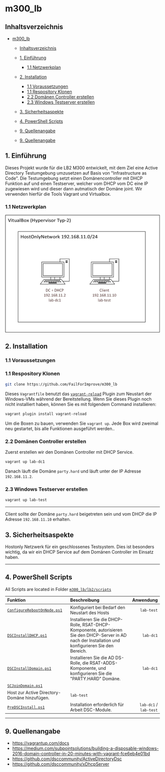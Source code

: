 # m300_lb

## Inhaltsverzeichnis
- [m300_lb](#m300_lb)
  - [Inhaltsverzeichnis](#inhaltsverzeichnis)
  - [1. Einführung](#1-einführung)
    - [1.1 Netzwerkplan](#11-netzwerkplan)
  - [2. Installation](#2-installation)
    - [1.1 Voraussetzungen](#11-voraussetzungen)
    - [1.1 Respository Klonen](#11-respository-klonen)
    - [2.2 Domänen Controller erstellen](#22-domänen-controller-erstellen)
    - [2.3 Windows Testserver erstellen](#23-windows-testserver-erstellen)
  - [3. Sicherheitsaspekte](#3-sicherheitsaspekte)
  - [4. PowerShell Scripts](#4-powershell-scripts)
  - [9. Quellenangabe](#9-quellenangabe)

  - [9. Quellenangabe](#9-quellenangabe)

## 1. Einführung

Dieses Projekt wurde für die LB2 M300 entwickelt, mit dem Ziel eine Active Directory Testumgebung umzusetzen auf Basis von "Infrastructure as Code". 
Die Testumgebung setzt einen Domänencontroller mit DHCP Funktion auf und einen Testserver, welcher vom DHCP vom DC eine IP zugewiesen wird und dieser dann autmatisch der Domäne joint. 
Wir verwenden hierfür die Tools Vagrant und Virtualbox. 

### 1.1 Netzwerkplan
<p>
  <img width="650" src="Netzwerkplan/lb_netzwerkplan_V2.jpg">
</p>

## 2. Installation


### 1.1 Voraussetzungen



### 1.1 Respository Klonen
```bash
git clone https://github.com/FailForImprove/m300_lb
```

Dieses `Vagrantfile` benutzt das [`vagrant-reload`](https://github.com/aidanns/vagrant-reload) Plugin zum Neustart der Windows-VMs während der Bereitstellung. Wenn Sie dieses Plugin noch nicht installiert haben, können Sie es mit folgendem Command installieren:

```bash
vagrant plugin install vagrant-reload
```

Um die Boxen zu bauen, verwenden Sie `vagrant up`.
Jede Box wird zweimal neu gestartet, bis alle Funktionen ausgeführt werden..


### 2.2 Domänen Controller erstellen
Zuerst erstellen wir den Domänen Controller mit DHCP Service.

```bash
vagrant up lab-dc1
```

Danach läuft die Domäne `party.hard` und läuft unter der IP Adresse `192.168.11.2`.


### 2.3 Windows Testserver erstellen

```bash
vagrant up lab-test
```

--- 

Client sollte der Domäne `party.hard` beigetreten sein und vom DHCP die IP Adresse `192.168.11.10` erhalten.

## 3. Sicherheitsaspekte

Hostonly Netzwerk für ein geschlossenes Testsystem. Dies ist besonders wichtig, da wir ein DHCP Service auf dem Domänen Controller im Einsatz haben.

---

## 4. PowerShell Scripts

All Scripts are located in Folder [`m300_lb/lb2/scripts`](https://gitlab.com/KakaoSchluerfer/m300_lb/-/blob/master/lb2/scripts/)

|Funktion|Beschreibung|Anwendung|
|:--|:--|--:|
|[`ConfigureRebootOnNode.ps1`](https://github.com/FailForImprove/m300_lb/blob/main/LAB/provision/ConfigureRebootOnNode.ps1)|Konfiguriert bei Bedarf den Neustart des Hosts|``lab-test``|
|[`DSCInstallDHCP.ps1`](https://github.com/FailForImprove/m300_lb/blob/main/LAB/provision/DSCInstallDHCP.ps1)|Installieren Sie die DHCP-Rolle, RSAT-DHCP-Komponente, autorisieren Sie den DHCP-Server in AD nach der Installation und konfigurieren Sie den Bereich.|`lab-dc1`|
|[`DSCInstallDomain.ps1`](https://github.com/FailForImprove/m300_lb/blob/main/LAB/provision/DSCInstallDomain.ps1)|Installieren Sie die AD DS-Rolle, die RSAT-ADDS-Komponente, und konfigurieren Sie die "PARTY.HARD" Domäne.|`lab-dc1`|
|[`SCJoinDomain.ps1`](https://github.com/FailForImprove/m300_lb/blob/main/LAB/SCJoinDomain.ps1)|
Host zur Active Directory-Domäne hinzufügen.|`lab-test`|
|[`PreDSCInstall.ps1`](https://github.com/FailForImprove/m300_lb/blob/main/LAB/provision/PreDSCInstall.ps1)|Installation erforderlich für Arbeit DSC-Module.|`lab-dc1` / `lab-test`|

---





## 9. Quellenangabe

- https://vagrantup.com/docs
- https://medium.com/subpointsolutions/building-a-disposable-windows-2016-domain-controller-in-20-minutes-with-vagrant-fce6eb4e01bd
- https://github.com/dsccommunity/ActiveDirectoryDsc
- https://github.com/dsccommunity/xDhcpServer